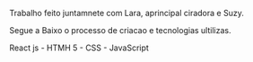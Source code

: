 Trabalho feito juntamnete com Lara, aprincipal ciradora e Suzy. 

Segue a Baixo o processo de criacao e tecnologias ultilizas.

React js - HTMH 5 - CSS - JavaScript
